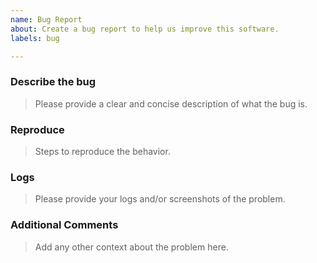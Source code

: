 ```yaml
---
name: Bug Report
about: Create a bug report to help us improve this software.
labels: bug

---
```


### Describe the bug
> Please provide a clear and concise description of what the bug is.

### Reproduce
> Steps to reproduce the behavior.

### Logs
> Please provide your logs and/or screenshots of the problem.

### Additional Comments
> Add any other context about the problem here.